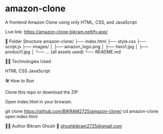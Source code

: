 # amazon-clone
A frontend Amazon Clone using only HTML, CSS, and JavaScript

Live link: https://amazon-clone-bikram.netlify.app/

📁 Folder Structure
amazon-clone/
├── index.html
├── style.css
├── script.js
├── images/
│   ├── amazon_logo.png
│   ├── hero1.jpg
│   ├── product1.jpg
│   └── ... (all assets used)
└── README.md

🧑‍💻 Technologies Used

HTML
CSS
JavaScript

🛠️ How to Run

Clone this repo or download the ZIP.

Open index.html in your browser.

git clone https://github.com/BIKRAM2725/amazon-clone/
cd amazon-clone
open index.html

👨‍🎓 Author
Bikram Ghosh
📧 ghoshbikram2725@gmail.com



